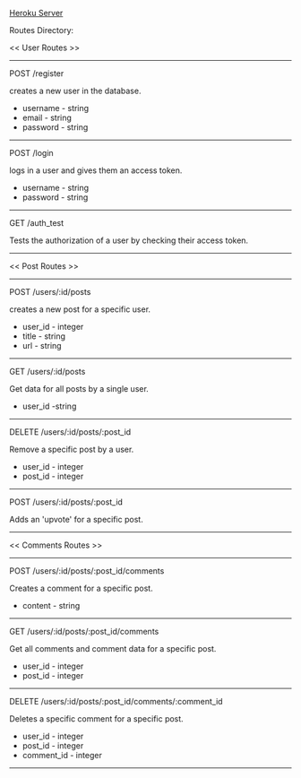 [Heroku Server](https://desolate-basin-40554.herokuapp.com/)

Routes Directory:


<< User Routes >>

------------------------------------
POST /register

creates a new user in the database.

* username - string
* email - string
* password - string

------------------------------------
POST /login

logs in a user and gives them an access token.

* username - string
* password - string

------------------------------------
GET /auth_test

Tests the authorization of a user by checking their access token.

------------------------------------


<< Post Routes >>

------------------------------------
POST /users/:id/posts

creates a new post for a specific user.

* user_id - integer
* title - string
* url - string

------------------------------------
GET /users/:id/posts

Get data for all posts by a single user.

* user_id -string

------------------------------------
DELETE /users/:id/posts/:post_id

Remove a specific post by a user.

* user_id - integer
* post_id - integer

------------------------------------
POST /users/:id/posts/:post_id

Adds an 'upvote' for a specific post.


------------------------------------


<< Comments Routes >>

------------------------------------
POST /users/:id/posts/:post_id/comments

Creates a comment for a specific post.

* content - string


------------------------------------
GET /users/:id/posts/:post_id/comments

Get all comments and comment data for a specific post.

* user_id - integer
* post_id - integer

------------------------------------
DELETE /users/:id/posts/:post_id/comments/:comment_id

Deletes a specific comment for a specific post.

* user_id - integer
* post_id - integer
* comment_id - integer

------------------------------------

